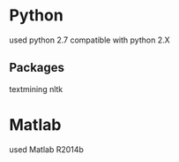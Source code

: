 # Python
used python 2.7
compatible with python 2.X

## Packages
textmining
nltk


# Matlab
used Matlab R2014b

